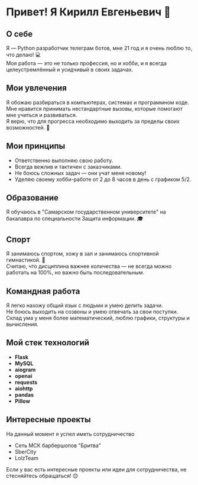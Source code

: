 # Привет! Я Кирилл Евгеньевич 👋

## О себе
Я — Python разработчик телеграм ботов, мне 21 год и я очень люблю то, что делаю! 💻  
Моя работа — это не только профессия, но и хобби, и я всегда целеустремлённый и усидчивый в своих задачах. 

## Мои увлечения
Я обожаю разбираться в компьютерах, системах и программном коде.  
Мне нравится принимать нестандартные вызовы, которые помогают мне учиться и развиваться.  
Я верю, что для прогресса необходимо выходить за пределы своих возможностей. 🚀

## Мои принципы
- Ответственно выполняю свою работу.
- Всегда вежлив и тактичен с заказчиками.
- Не боюсь сложных задач — они учат меня новому!
- Уделяю своему хобби-работе от 2 до 8 часов в день с графиком 5/2.

## Образование
Я обучаюсь в "Самарском государственном университете" на бакалавра по специальности Защита информации. 🎓

## Спорт
Я занимаюсь спортом, хожу в зал и занимаюсь спортивной гимнастикой. 💪  
Считаю, что дисциплина важнее количества — не всегда можно работать на 100%, но важно быть последовательным.

## Командная работа
Я легко нахожу общий язык с людьми и умею делить задачи.  
Не боюсь выходить на созвоны и умею отвечать за свои поступки.  
Склад ума у меня более математический, люблю графики, структуры и вычисления.

## Мой стек технологий
- **Flask**
- **MySQL**
- **aiogram**
- **openai**
- **requests**
- **aiohttp**
- **pandas**
- **Pillow**

## Интересные  проекты

На данный момент я успел иметь сотрудничество
- Сеть МСК барбершопов "Бритва"
- SberCity
- LolzTeam
  
Если у вас есть интересные проекты или идеи для сотрудничества, не стесняйтесь обращаться! 😊
